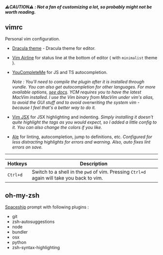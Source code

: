 ##### _⚠️CAUTION⚠️ : Not a fan of customizing a lot, so probably might not be worth reading._

## vimrc

Personal vim configuration. 

* [Dracula theme](https://github.com/dracula/vim) - Dracula theme for editor.

* [Vim Airline](https://github.com/vim-airline/vim-airline) for status line at the bottom of editor ( with `minimalist` theme ).

* [YouCompleteMe](https://github.com/Valloric/YouCompleteMe) for JS and TS autocompletion.

  *Note : You'll need to compile the plugin after it is installed through vundle. You can also get autocompletion for other languages. For more available options, [see docs](https://github.com/Valloric/YouCompleteMe#installation).*
  *YCM requires you to have the latest MacVim installed. I use the Vim binary from MacVim under vim's alias, to avoid the GUI stuff and to avoid overwriting the system vim - because I feel that's a better way to do it.*
* [Vim JSX](https://github.com/mxw/vim-jsx) for JSX highlighting and indenting.
  *Simply installing it doesn't quite highlight the tags as you would expect, so I added a little config to it. You can also change the colors if you like.*
* [Ale](https://github.com/w0rp/ale) for linting, autocompletion, jump to definitions, etc.
  *Configured for less distracting highlights for errors and warning. Also, auto fixes lint errors on save.*
-----
  Hotkeys  | Description |
  -----    | ------
  `Ctrl+d` | Switch to a shell in the `pwd` of vim. Pressing `Ctrl+d` again will take you back to vim. |

## oh-my-zsh

[Spaceship](https://github.com/denysdovhan/spaceship-prompt) prompt with following plugins : 

* git 
* zsh-autosuggestions 
* node 
* bundler 
* osx 
* python 
* zsh-syntax-highlighting